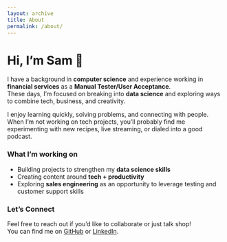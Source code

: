 ```yaml
---
layout: archive
title: About
permalink: /about/
---
```

# Hi, I’m Sam 👋  

I have a background in **computer science** and experience working in **financial services** as a **Manual Tester/User Acceptance**.  
These days, I’m focused on breaking into **data science** and exploring ways to combine tech, business, and creativity.  

I enjoy learning quickly, solving problems, and connecting with people. When I’m not working on tech projects, you’ll probably find me experimenting with new recipes, live streaming, or dialed into a good podcast.  

### What I’m working on
- Building projects to strengthen my **data science skills**  
- Creating content around **tech + productivity**  
- Exploring **sales engineering** as an opportunity to leverage testing and customer support skills 

### Let’s Connect
Feel free to reach out if you’d like to collaborate or just talk shop!  
You can find me on [GitHub](https://github.com/SamMirandaJr) or [LinkedIn](www.linkedin.com/in/sam-miranda-jr-07b5a993).